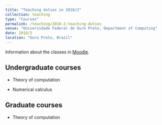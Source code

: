 ```yaml
---
title: "Teaching duties in 2018/2"
collection: teaching
type: "Courses"
permalink: /teaching/2018-2-teaching-duties
venue: "Universidade Federal de Ouro Preto, Department of Computing"
date: 2018/2
location: "Ouro Preto, Brazil"
---
```


Information about the classes in [Moodle](http://www.moodlepresencial.ufop.br/login/index.php).


Undergraduate courses
---------------------

* Theory of computation

* Numerical calculus

Graduate courses
----------------

* Theory of computation


